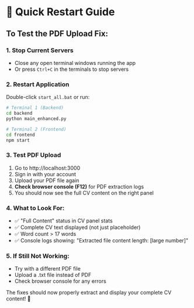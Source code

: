 # 🔄 Quick Restart Guide

## To Test the PDF Upload Fix:

### 1. Stop Current Servers
- Close any open terminal windows running the app
- Or press `Ctrl+C` in the terminals to stop servers

### 2. Restart Application
Double-click `start_all.bat` or run:
```bash
# Terminal 1 (Backend)
cd backend
python main_enhanced.py

# Terminal 2 (Frontend)  
cd frontend
npm start
```

### 3. Test PDF Upload
1. Go to http://localhost:3000
2. Sign in with your account
3. Upload your PDF file again
4. **Check browser console (F12)** for PDF extraction logs
5. You should now see the full CV content on the right panel

### 4. What to Look For:
- ✅ "Full Content" status in CV panel stats
- ✅ Complete CV text displayed (not just placeholder)
- ✅ Word count > 17 words
- ✅ Console logs showing: "Extracted file content length: [large number]"

### 5. If Still Not Working:
- Try with a different PDF file
- Upload a .txt file instead of PDF
- Check browser console for any errors

The fixes should now properly extract and display your complete CV content! 🚀 